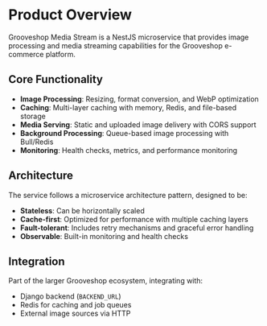 # Product Overview

Grooveshop Media Stream is a NestJS microservice that provides image processing and media streaming capabilities for the Grooveshop e-commerce platform.

## Core Functionality

- **Image Processing**: Resizing, format conversion, and WebP optimization
- **Caching**: Multi-layer caching with memory, Redis, and file-based storage
- **Media Serving**: Static and uploaded image delivery with CORS support
- **Background Processing**: Queue-based image processing with Bull/Redis
- **Monitoring**: Health checks, metrics, and performance monitoring

## Architecture

The service follows a microservice architecture pattern, designed to be:
- **Stateless**: Can be horizontally scaled
- **Cache-first**: Optimized for performance with multiple caching layers
- **Fault-tolerant**: Includes retry mechanisms and graceful error handling
- **Observable**: Built-in monitoring and health checks

## Integration

Part of the larger Grooveshop ecosystem, integrating with:
- Django backend (`BACKEND_URL`)
- Redis for caching and job queues
- External image sources via HTTP
